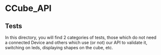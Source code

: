 # CCube_API

## Tests

In this directory, you will find 2 categories of tests, those which do not need a connected Device 
and others which use (or not) our API to validate it, switching on leds, displaying shapes on the cube, etc.
